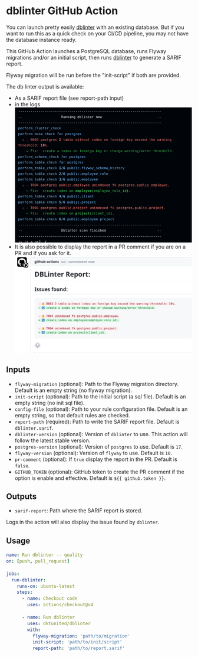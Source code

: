 # dblinter GitHub Action

You can launch pretty easily [dblinter](https://github.com/decathlon/dblinter) with an existing database.
But if you want to run this as a quick check on your CI/CD pipeline, you may not have the database instance ready.

This GitHub Action launches a PostgreSQL database, runs Flyway migrations and/or an initial script, then runs [dblinter](https://github.com/decathlon/dblinter) to generate a SARIF report.

Flyway migration will be run before the "init-script" if both are provided.

The db linter output is available:
- As a SARIF report file (see report-path input)
- in the logs ![dblinter output](docs/dblinter-output.png)
- It is also possible to display the report in a PR comment if you are on a PR and if you ask for it. ![PR comment](docs/in-pr.png)


## Inputs

- `flyway-migration` (optional): Path to the Flyway migration directory. Default is an empty string (no flyway migration).
- `init-script` (optional): Path to the initial script (a sql file). Default is an empty string (no init sql file).
- `config-file` (optional): Path to your rule configuration file. Default is an empty string, so that default rules are checked.
- `report-path` (required): Path to write the SARIF report file. Default is `dblinter.sarif`.
- `dblinter-version` (optional): Version of `dblinter` to use. This action will follow the latest stable version.
- `postgres-version` (optional): Version of `postgres` to use. Default is `17`.
- `flyway-version` (optional): Version of `flyway` to use. Default is `10`.
- `pr-comment` (optional): If `true` display the report in the PR. Default is `false`.
- `GITHUB_TOKEN` (optional): GitHub token to create the PR comment if the option is enable and effective. Default is `${{ github.token }}`.

## Outputs

- `sarif-report`: Path where the SARIF report is stored.

Logs in the action will also display the issue found by `dblinter`.

## Usage

```yaml
name: Run dblinter -- quality
on: [push, pull_request]

jobs:
  run-dblinter:
    runs-on: ubuntu-latest
    steps:
      - name: Checkout code
        uses: actions/checkout@v4

      - name: Run dblinter
        uses: dktunited/dblinter
        with:
          flyway-migration: 'path/to/migration'
          init-script: 'path/to/init/script'
          report-path: 'path/to/report.sarif'
```

